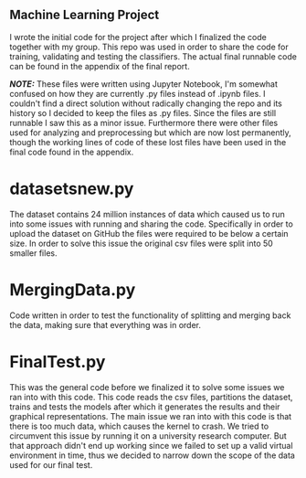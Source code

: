 ## Machine Learning Project
I wrote the initial code for the project after which I finalized the code together with my group. This repo was used in order to share the code for training, validating and testing the classifiers. The actual final runnable code can be found in the appendix of the final report.

**_NOTE:_** These files were written using Jupyter Notebook, I'm somewhat confused on how they are currently .py files instead of .ipynb files. I couldn't find a direct solution without radically changing the repo and its history so I decided to keep the files as .py files. Since the files are still runnable I saw this as a minor issue. Furthermore there were other files used for analyzing and preprocessing but which are now lost permanently, though the working lines of code of these lost files have been used in the final code found in the appendix.

# datasetsnew.py
The dataset contains 24 million instances of data which caused us to run into some issues with running and sharing the code. Specifically in order to upload the dataset on GitHub the files were required to be below a certain size. In order to solve this issue the original csv files were split into 50 smaller files.

# MergingData.py
Code written in order to test the functionality of splitting and merging back the data, making sure that everything was in order.

# FinalTest.py
This was the general code before we finalized it to solve some issues we ran into with this code. This code reads the csv files, partitions the dataset, trains and tests the models after which it generates the results and their graphical representations. The main issue we ran into with this code is that there is too much data, which causes the kernel to crash. We tried to circumvent this issue by running it on a university research computer. But that approach didn't end up working since we failed to set up a valid virtual environment in time, thus we decided to narrow down the scope of the data used for our final test.
